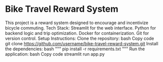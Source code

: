 # Bike Travel Reward System
This project is a reward system designed to encourage and incentivize bicycle commuting. 
Tech Stack:
Streamlit for the web interface.
Python for backend logic and trip optimization.
Docker for containerization.
Git for version control.
Setup Instructions:
Clone the repository:
bash
Copy code
git clone https://github.com/username/bike-travel-reward-system.git
Install the dependencies:
bash
"""
pip install -r requirements.txt
"""
Run the application:
bash
Copy code
streamlit run app.py
